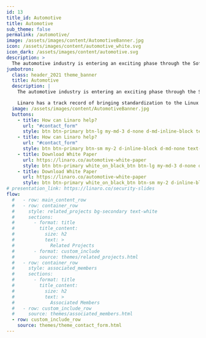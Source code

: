 ```yaml
---
id: 13
title_id: Automotive
title: Automotive
sub_theme: false
permalink: /automotive/
image: /assets/images/content/AutomotiveBanner.jpg
icon: /assets/images/content/automotive_white.svg
icon_dark: /assets/images/content/automotive.svg
description: >
  The automotive industry is entering an exciting phase through the Software Defined Vehicle momentum, moving more and more away from hardware upgrades to software developments. But there is still a long way to go before the Software Defined Vehicle becomes a reality. Challenges still stand in the way such as the lack of standard interfaces and stringent requirements for communication latency of audio, video and sensor data, the need for secure communication between virtual machines and the ability to maintain up-to-date, secure software. All of these challenges have one thing in common - they all require collaborative software engineering to bring standardization and reference open source code bases to automotive. Without open standards the path to delivering the software defined vehicle will be a lot longer and more costly.
jumbotron:
  class: header_2021 theme_banner
  title: Automotive
  description: |
    The automotive industry is entering an exciting phase through the Software Defined Vehicle momentum, moving more and more away from hardware upgrades to software developments. But there is still a long way to go before the Software Defined Vehicle becomes a reality. Challenges still stand in the way such as the lack of standard interfaces and stringent requirements for communication latency of audio, video and sensor data, the need for secure communication between virtual machines and the ability to maintain up-to-date, secure software. All of these challenges have one thing in common - they all require collaborative software engineering to bring standardization and reference open source code bases to automotive. Without open standards the path to delivering the software defined vehicle will be a lot longer and more costly.

    Linaro has a track record of bringing standardization to the Linux kernel and is now extending this to automotive. For more information, fill out the form below to get in touch or download our Whitepaper
  image: /assets/images/content/AutomotiveBanner.jpg
  buttons:
    - title: How can Linaro help?
      url: "#contact_form"
      style: btn btn-primary btn-lg my-md-3 d-none d-md-inline-block text-uppercase theme_contact_btn
    - title: How can Linaro help?
      url: "#contact_form"
      style: btn btn-primary btn-sm my-2 d-inline-block d-md-none text-uppercase theme_contact_btn
    - title: Download White Paper
      url: https://linaro.co/automotive-white-paper
      style: btn btn-primary white_on_black_btn btn-lg my-md-3 d-none d-md-inline-block text-uppercase theme_contact_btn
    - title: Download White Paper
      url: https://linaro.co/automotive-white-paper
      style: btn btn-primary white_on_black_btn btn-sm my-2 d-inline-block d-md-none text-uppercase theme_contact_btn
# presentation_link: https://linaro.co/security-slides
flow:
  #   - row: main_content_row
  #   - row: container_row
  #     style: related_projects bg-secondary text-white
  #     sections:
  #       - format: title
  #         title_content:
  #           size: h2
  #           text: >
  #             Related Projects
  #       - format: custom_include
  #         source: themes/related_projects.html
  #   - row: container_row
  #     style: associated_members
  #     sections:
  #       - format: title
  #         title_content:
  #           size: h2
  #           text: >
  #             Associated Members
  #   - row: custom_include_row
  #     source: themes/associated_members.html
  - row: custom_include_row
    source: themes/theme_contact_form.html
---
```

